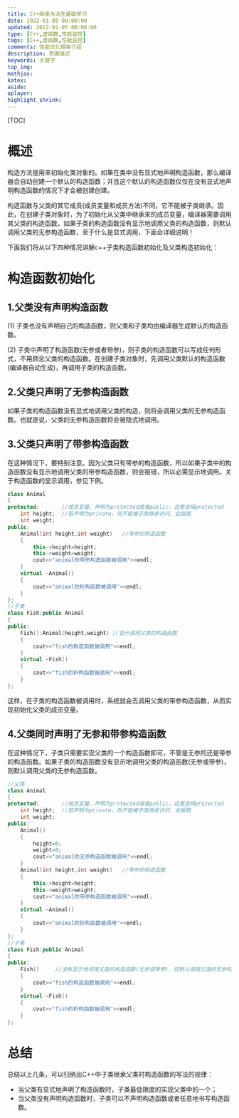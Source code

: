 ```yaml
---
title: C++继承与派生基础学习
date: 2022-01-05 00:00:00
updated: 2022-01-05 00:00:00
type: [C++,虚函数,性能监控]
tags: [C++,虚函数,性能监控]
comments: 性能优化框架介绍
description: 页面描述
keywords: 关键字
top_img:
mathjax:
katex:
aside:
aplayer:
highlight_shrink:
---
```


[TOC]



# 概述

构造方法是用来初始化类对象的。如果在类中没有显式地声明构造函数，那么编译器会自动创建一个默认的构造函数；并且这个默认的构造函数仅仅在没有显式地声明构造函数的情况下才会被创建创建。

构造函数与父类的其它成员(成员变量和成员方法)不同，它不能被子类继承。因此，在创建子类对象时，为了初始化从父类中继承来的成员变量，编译器需要调用其父类的构造函数。如果子类的构造函数没有显示地调用父类的构造函数，则默认调用父类的无参构造函数，至于什么是显式调用，下面会详细说明！

下面我们将从以下四种情况讲解c++子类构造函数初始化及父类构造初始化：



# 构造函数初始化

## 1.父类没有声明构造函数

(1) 子类也没有声明自己的构造函数，则父类和子类均由编译器生成默认的构造函数。

(2) 子类中声明了构造函数(无参或者带参)，则子类的构造函数可以写成任何形式，不用顾忌父类的构造函数。在创建子类对象时，先调用父类默认的构造函数(编译器自动生成)，再调用子类的构造函数。

## 2.父类只声明了无参构造函数

如果子类的构造函数没有显式地调用父类的构造，则将会调用父类的无参构造函数。也就是说，父类的无参构造函数将会被隐式地调用。

## 3.父类只声明了带参构造函数

在这种情况下，要特别注意。因为父类只有带参的构造函数，所以如果子类中的构造函数没有显示地调用父类的带参构造函数，则会报错，所以必需显示地调用。关于构造函数的显示调用，参见下例。

```cpp
class Animal
{
protected:       //成员变量，声明为protected或者public，这里选择protected
    int height;  //若声明为private，则不能被子类继承访问，会报错
    int weight;
public:
    Animal(int height,int weight)   //带参的构造函数
    {
        this->height=height;
        this->weight=weight;
        cout<<"animal的带参构造函数被调用"<<endl;
    }
    virtual ~Animal()
    {
        cout<<"animal的析构函数被调用"<<endl;
    }
};
//子类
class Fish:public Animal
{
public:
    Fish():Animal(height,weight) //显示调用父类的构造函数
    {
        cout<<"fish的构造函数被调用"<<endl;
    }
    virtual ~Fish()
    {
        cout<<"fish的析构函数被调用"<<endl;
    }
};
```

这样，在子类的构造函数被调用时，系统就会去调用父类的带参构造函数，从而实现初始化父类的成员变量。

## 4.父类同时声明了无参和带参构造函数

在这种情况下，子类只需要实现父类的一个构造函数即可，不管是无参的还是带参的构造函数。如果子类的构造函数没有显示地调用父类的构造函数(无参或带参)，则默认调用父类的无参构造函数。

```c++
//父类
class Animal
{
protected:       //成员变量，声明为protected或者public，这里选择protected
    int height;  //若声明为private，则不能被子类继承访问，会报错
    int weight;
public: 
    Animal()
    {
        height=0;
        weight=0;
        cout<<"animal的无参构造函数被调用"<<endl;
    }
    Animal(int height,int weight)   //带参的构造函数
    {
        this->height=height;
        this->weight=weight;
        cout<<"animal的带参构造函数被调用"<<endl;
    }
    virtual ~Animal()
    {
        cout<<"animal的析构函数被调用"<<endl;
    }
};
//子类
class Fish:public Animal
{
public:
    Fish()     //没有显示地调用父类的构造函数(无参或带参)，则默认调用父类的无参构造函数
    {
        cout<<"fish的构造函数被调用"<<endl;
    }
    virtual ~Fish()
    {
        cout<<"fish的析构函数被调用"<<endl;
    }
};
```

# 总结

总结以上几条，可以归纳出C++中子类继承父类时构造函数的写法的规律：

- 当父类有显式地声明了构造函数时，子类最低限度的实现父类中的一个；
- 当父类没有声明构造函数时，子类可以不声明构造函数或者任意地书写构造函数。

